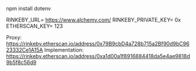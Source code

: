 npm install dotenv

RINKEBY_URL= https://www.alchemy.com/
RINKEBY_PRIVATE_KEY= 0x
ETHERSCAN_KEY= 123


Proxy: https://rinkeby.etherscan.io/address/0x79B9cbD4a728b715a2Bf90d9bC9623332Ce1A15A
Implementation: https://rinkeby.etherscan.io/address/0xa1d00a1f8916884418da5e4ae9818d9b5f8c56d9